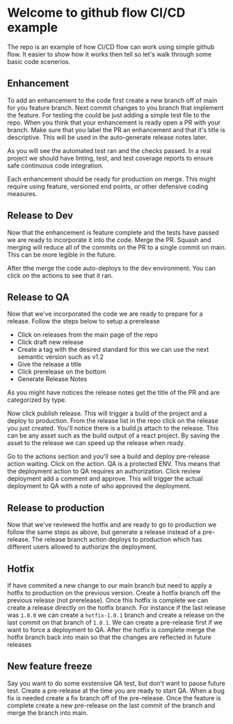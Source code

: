 # Welcome to github flow CI/CD example

The repo is an example of how CI/CD flow can work using simple github flow.  It easier to show how it works then tell so let's walk through some basic code scenerios.

## Enhancement

To add an enhancement to the code first create a new branch off of main for you feature branch.  Next commit changes to you branch that implement the feature.  For testing the could be just adding a simple test file to the repo.  When you think that your enhancement is ready open a PR with your branch.  Make sure that you label the PR an enhancement and that it's title is descriptive.  This will be used in the auto-generate release notes later.

As you will see the automated test ran and the checks passed.  In a real project we should have linting, test, and test coverage reports to ensure safe continuous code integration.  

Each enhancement should be ready for production on merge.  This might require using feature, versioned end points, or other defensive coding measures.

## Release to Dev

Now that the enhancement is feature complete and the tests have passed we are ready to incorporate it into the code.  Merge the PR.  Squash and merging will reduce all of the commits on the PR to a single commit on main.  This can be more legible in the future.

After tthe merge the code auto-deploys to the dev environment.  You can click on the actions to see that it ran.

## Release to QA

Now that we've incorporated the code we are ready to prepare for a release.  Follow the steps below to setup a prerelease

- Click on releases from the main page of the repo
- Click draft new release
- Create a tag with the desired standard for this we can use the next semantic version such as v1.2
- Give the release a title
- Click prerelease on the bottom
- Generate Release Notes

As you might have notices the release notes get the title of the PR and are categorized by type.  

Now click publish release.  This will trigger a build of the project and a deploy to production.  From the release list in the repo click on the release you just created.  You'll notice there is a build.js attach to the release.  This can be any asset such as the build output of a react project.  By saving the asset to the release we can speed up the release when ready.

Go to the actions section and you'll see a build and deploy pre-release action waiting.  Click on the action.  QA is a protected ENV.  This means that the deployment action to QA requires an authorization.  Click review deployment add a comment and approve.  This will trigger the actual deployment to QA with a note of who approved the deployment.

## Release to production

Now that we've reviewed the hotfix and are ready to go to production we follow the same steps as above, but generate a release instead of a pre-release.  The release branch action deploys to production which has different users allowed to authorize the deployment.

## Hotfix

If have commited a new change to our main branch but need to apply a hotfix to production on the previous version.  Create a hotfix branch off the previous release (not prerelease).  Once this hotfix is complete we can create a release directly on the hotfix branch.  For instance if the last release was `1.0.0` we can create a `hotfix-1.0.1` branch and create a release on the last commit on that branch of `1.0.1`.  We can create a pre-release first if we want to force a deployment to QA.  After the hotfix is complete merge the hotfix branch back into main so that the changes are reflected in future releases

## New feature freeze

Say you want to do some exstensive QA test, but don't want to pause future test.  Create a pre-release at the time you are ready to start QA.  When a bug fix is needed create a fix branch off of the pre-release.  Once the feature is complete create a new pre-release on the last commit of the branch and merge the branch into main.

